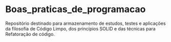 # Boas_praticas_de_programacao
Repositório destinado para armazenamento de estudos, testes e aplicações da filosofia de Código Limpo, dos princípios SOLID e das técnicas para Refatoração de código.
